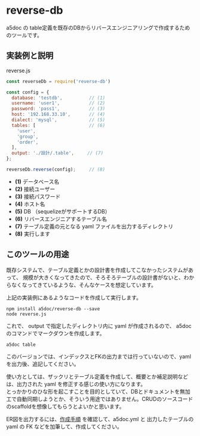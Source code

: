 reverse-db
==========

a5doc の table定義を既存のDBからリバースエンジニアリングで作成するためのツールです。

## 実装例と説明

reverse.js

```javascript
const reverseDb = require('reverse-db')

const config = {
  database: 'testdb',          // (1)
  username: 'user1',           // (2)
  password: 'pass1',           // (3)
  host: '192.168.33.10',       // (4)
  dialect: 'mysql',            // (5)
  tables: [                    // (6)
    'user',
    'group',
    'order',
  ],
  output: './設計/.table',     // (7)
};

reverseDb.reverse(config);     // (8)
```

* **(1)** データベース名
* **(2)** 接続ユーザー
* **(3)** 接続パスワード
* **(4)** ホスト名
* **(5)** DB （sequelizeがサポートするDB）
* **(6)** リバースエンジニアするテーブル名
* **(7)** テーブル定義の元となる yaml ファイルを出力するディレクトリ
* **(8)** 実行します

## このツールの用途

既存システムで、テーブル定義とかの設計書を作成してこなかったシステムがあって、
規模が大きくなってきたので、そろそろテーブルの設計書がないと、わからなくなってきているような、そんなケースを想定しています。

上記の実装例にあるようなコードを作成して実行します。

```
npm install a5doc/reverse-db --save
node reverse.js
```

これで、 output で指定したディレクトリ内に yaml が作成されるので、
a5doc のコマンドでマークダウンを作成します。

```
a5doc table
```

このバージョンでは、インデックスとFKの出力までは行っていないので、yamlを出力後、追記してください。

使い方としては、ザックリとテーブル定義を作成して、概要とか補足説明などは、出力された yaml を修正する感じの使い方になります。  
とっかかりのひな形を起こすことを目的としていて、DBとドキュメントを無加工で自動同期しようとか、そういう用途ではありません。CRUDのソースコードのscaffoldを想像してもらうとよいかと思います。

ER図を出力するには、[作成手順](https://github.com/a5doc/cli#ER%E5%9B%B3%E3%81%AE%E4%BD%9C%E6%88%90) を確認して、a5doc.yml と 出力したテーブルの yaml の FK などを加筆して、作成してください。

